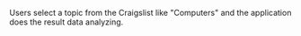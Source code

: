 Users select a topic from the Craigslist like "Computers" and the application does the result data analyzing.